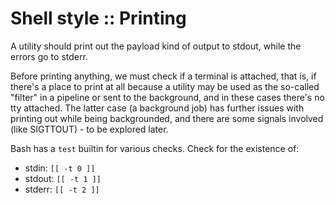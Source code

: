 # Shell style :: Printing

A utility should print out the payload kind of output to stdout, while the errors go to stderr.

Before printing anything, we must check if a terminal is attached, that is, if there's a place to print at all because a utility may be used as the so-called "filter" in a pipeline or sent to the background, and in these cases there's no tty attached. The latter case (a background job) has further issues with printing out while being backgrounded, and there are some signals involved (like SIGTTOUT) - to be explored later.

Bash has a `test` builtin for various checks. 
Check for the existence of:
- stdin:  `[[ -t 0 ]]`
- stdout: `[[ -t 1 ]]`
- stderr: `[[ -t 2 ]]`
